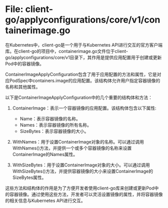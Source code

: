 # File: client-go/applyconfigurations/core/v1/containerimage.go

在Kubernetes中，client-go是一个用于与Kubernetes API进行交互的官方客户端库。在client-go的项目中，containerimage.go文件位于client-go/applyconfigurations/core/v1目录下，其作用是提供应用配置用于创建或更新Pod中的容器镜像。

ContainerImageApplyConfiguration包含了用于应用配置的方法和属性，它是对应PodSpec中containers.image的应用配置。该结构体允许用户指定容器镜像的名称和其他属性。

以下是ContainerImageApplyConfiguration中的几个重要的结构体和方法：

1. ContainerImage：表示一个容器镜像的应用配置。该结构体包含以下属性:
   - Name：表示容器镜像的名称。
   - Names：表示容器镜像的所有名称。
   - SizeBytes：表示容器镜像的大小。

2. WithNames：用于设置ContainerImage对象的名称。可以通过调用WithNames()方法，并提供一个或多个容器镜像的名称来设置ContainerImage的Names属性。

3. WithSizeBytes：用于设置ContainerImage对象的大小。可以通过调用WithSizeBytes()方法，并提供容器镜像的大小来设置ContainerImage的SizeBytes属性。

这些方法和结构体的作用是为了方便开发者使用client-go库来创建或更新Pod中的容器镜像。通过使用这些方法，开发者可以灵活设置镜像的属性，并将容器镜像的相关信息与Kubernetes API进行交互。

